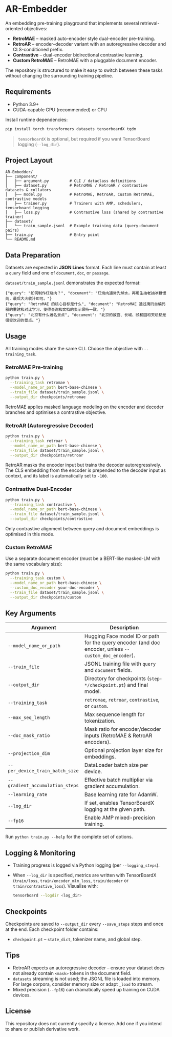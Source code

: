 # AR-Embedder

An embedding pre-training playground that implements several retrieval-oriented objectives:

- **RetroMAE** – masked auto-encoder style dual-encoder pre-training.
- **RetroAR** – encoder–decoder variant with an autoregressive decoder and CLS-conditioned prefix.
- **Contrastive** – dual-encoder bidirectional contrastive learning.
- **Custom RetroMAE** – RetroMAE with a pluggable document encoder.

The repository is structured to make it easy to switch between these tasks without changing the
surrounding training pipeline.

## Requirements

- Python 3.9+
- CUDA-capable GPU (recommended) or CPU

Install runtime dependencies:

```bash
pip install torch transformers datasets tensorboardX tqdm
```

> `tensorboardX` is optional, but required if you want TensorBoard logging (`--log_dir`).

## Project Layout

```
AR-Embedder/
├── component/
│   ├── argument.py         # CLI / dataclass definitions
│   ├── dataset.py          # RetroMAE / RetroAR / contrastive datasets & collators
│   ├── model.py            # RetroMAE, RetroAR, Custom RetroMAE, contrastive models
│   ├── trainer.py          # Trainers with AMP, schedulers, tensorboard logging
│   ├── loss.py             # Contrastive loss (shared by contrastive trainer)
├── dataset/
│   └── train_sample.jsonl  # Example training data (query-document pairs)
├── train.py                # Entry point
└── README.md
```

## Data Preparation

Datasets are expected in **JSON Lines** format. Each line must contain at least a `query` field and
one of `document`, `doc`, or `passage`.

`dataset/train_sample.jsonl` demonstrates the expected format:

```jsonl
{"query": "如何制作红烧肉？", "document": "红烧肉通常先焯水，再用生抽老抽冰糖慢炖，最后大火收汁即可。"}
{"query": "RetroMAE 的核心目标是什么", "document": "RetroMAE 通过掩码自编码器的重建和对比学习，使得查询和文档的表示保持一致。"}
{"query": "北京有什么著名景点", "document": "北京的故宫、长城、颐和园和天坛都是很受欢迎的景点。"}
```

## Usage

All training modes share the same CLI. Choose the objective with `--training_task`.

### RetroMAE Pre-training

```bash
python train.py \
  --training_task retromae \
  --model_name_or_path bert-base-chinese \
  --train_file dataset/train_sample.jsonl \
  --output_dir checkpoints/retromae
```

RetroMAE applies masked language modeling on the encoder and decoder branches and optimises a
contrastive objective.

### RetroAR (Autoregressive Decoder)

```bash
python train.py \
  --training_task retroar \
  --model_name_or_path bert-base-chinese \
  --train_file dataset/train_sample.jsonl \
  --output_dir checkpoints/retroar
```

RetroAR masks the encoder input but trains the decoder autoregressively. The CLS embedding from the
encoder is prepended to the decoder input as context, and its label is automatically set to `-100`.

### Contrastive Dual-Encoder

```bash
python train.py \
  --training_task contrastive \
  --model_name_or_path bert-base-chinese \
  --train_file dataset/train_sample.jsonl \
  --output_dir checkpoints/contrastive
```

Only contrastive alignment between query and document embeddings is optimised in this mode.

### Custom RetroMAE

Use a separate document encoder (must be a BERT-like masked-LM with the same vocabulary size):

```bash
python train.py \
  --training_task custom \
  --model_name_or_path bert-base-chinese \
  --custom_doc_encoder your-doc-encoder \
  --train_file dataset/train_sample.jsonl \
  --output_dir checkpoints/custom
```

## Key Arguments

| Argument | Description |
| --- | --- |
| `--model_name_or_path` | Hugging Face model ID or path for the query encoder (and doc encoder, unless `--custom_doc_encoder`). |
| `--train_file` | JSONL training file with `query` and `document` fields. |
| `--output_dir` | Directory for checkpoints (`step-*/checkpoint.pt`) and final model. |
| `--training_task` | `retromae`, `retroar`, `contrastive`, or `custom`. |
| `--max_seq_length` | Max sequence length for tokenization. |
| `--doc_mask_ratio` | Mask ratio for encoder/decoder inputs (RetroMAE & RetroAR encoders). |
| `--projection_dim` | Optional projection layer size for embeddings. |
| `--per_device_train_batch_size` | DataLoader batch size per device. |
| `--gradient_accumulation_steps` | Effective batch multiplier via gradient accumulation. |
| `--learning_rate` | Base learning rate for AdamW. |
| `--log_dir` | If set, enables TensorBoardX logging at the given path. |
| `--fp16` | Enable AMP mixed-precision training. |

Run `python train.py --help` for the complete set of options.

## Logging & Monitoring

- Training progress is logged via Python logging (per `--logging_steps`).
- When `--log_dir` is specified, metrics are written with TensorBoardX (`train/loss`, `train/encoder_mlm_loss`,
  `train/decoder` or `train/contrastive_loss`). Visualise with:

  ```bash
  tensorboard --logdir <log_dir>
  ```

## Checkpoints

Checkpoints are saved to `--output_dir` every `--save_steps` steps and once at the end. Each checkpoint folder contains:

- `checkpoint.pt` – `state_dict`, tokenizer name, and global step.

## Tips

- RetroAR expects an autoregressive decoder – ensure your dataset does not already contain `<mask>` tokens in the document field.
- `datasets` streaming is not used; the JSONL file is loaded into memory. For large corpora, consider memory size or adapt `_load` to stream.
- Mixed precision (`--fp16`) can dramatically speed up training on CUDA devices.

## License

This repository does not currently specify a license. Add one if you intend to share or publish
derivative work.
